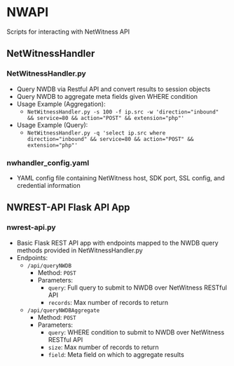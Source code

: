 # NWAPI
Scripts for interacting with NetWitness API

## NetWitnessHandler
### NetWitnessHandler.py
- Query NWDB via Restful API and convert results to session objects
- Query NWDB to aggregate meta fields given WHERE condition
- Usage Example (Aggregation): 
    - `NetWitnessHandler.py -s 100 -f ip.src -w 'direction="inbound" && service=80 && action="POST" && extension="php"'` 
- Usage Example (Query): 
    - `NetWitnessHandler.py -q 'select ip.src where direction="inbound" && service=80 && action="POST" && extension="php"'`


### nwhandler_config.yaml
- YAML config file containing NetWitness host, SDK port, SSL config, and credential information

## NWREST-API Flask API App
### nwrest-api.py
- Basic Flask REST API app with endpoints mapped to the NWDB query methods provided in NetWitnessHandler.py
- Endpoints:
    - `/api/queryNWDB`
        - Method: `POST`
        - Parameters: 
            - `query`: Full query to submit to NWDB over NetWitness RESTful API
            - `records`: Max number of records to return
    - `/api/queryNWDBAggregate`
        - Method: `POST`
        - Parameters: 
            - `query`: WHERE condition to submit to NWDB over NetWitness RESTful API
            - `size`: Max number of records to return
            - `field`: Meta field on which to aggregate results
